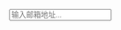 <aside class="doc-demo"><input type="email" class="x-textbox" id="emailSuggest" x-role="emailsuggest" placeholder="输入邮箱地址..."></aside>